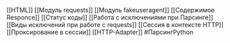[[HTML]]
[[Модуль requests]]
[[Модуль fakeuseragent]]
[[Содержимое Responce]]
[[Статус коды]]
[[Работа с исключениями при Парсинге]]
[[Виды исключений при работе с requests]]
[[Сессия в контексте HTTP]]
[[Проксирование в сессии]]
[[HTTP-Adapter]]
#ПарсингPython